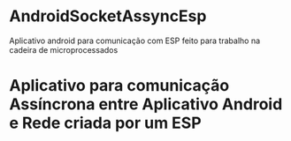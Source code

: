 # AndroidSocketAssyncEsp
Aplicativo android para comunicação com ESP feito para trabalho na cadeira de microprocessados
<h1> Aplicativo para comunicação Assíncrona entre Aplicativo Android e Rede criada por um ESP </h1>
